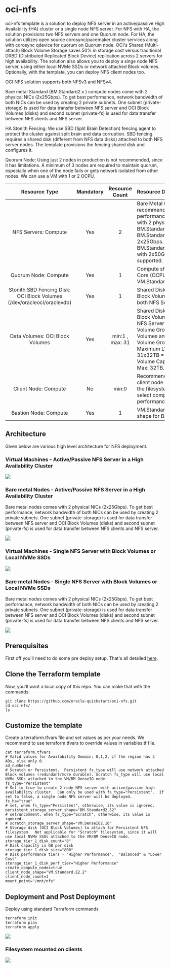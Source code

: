 # oci-nfs
oci-nfs template is a solution to deploy NFS server in an active/passive High Availability (HA) cluster or a single node NFS server. For NFS with HA, the solution provisions two NFS servers and one Quorum node. For HA, the solution utilizes open source corosync/pacemaker cluster services along with corosync qdevice for quorum on Quorum node. OCI's Shared (Multi-attach) Block Volume Storage saves 50% in storage cost versus traditional DRBD (Distributed Replicated Block Device) replication across 2 servers for high availability. The solution also allows you to deploy a singe node NFS server,  using either local NVMe SSDs or network attached Block volumes.  Optionally,  with the template, you can deploy NFS client nodes too.   

OCI NFS solution supports both NFSv3 and NFSv4.   

Bare metal Standard (BM.Standard2.x ) compute nodes come with 2 physical NICs (2x25Gbps). To get best performance,  network bandwidth of both NICs can be used by creating 2 private subnets.  One subnet (private-storage) is used for data transfer between NFS server and OCI Block Volumes (disks) and second subnet (private-fs) is used for data transfer between NFS clients and NFS server.   

HA Stonith Fencing:  We use SBD (Split Brain Detection) fencing agent to protect the cluster against split brain and data corruption. SBD fencing requires a shared disk (different from NFS data disks)  attached to both NFS server nodes.  The template provisions the fencing shared disk and configures it. 

Quorum Node:  Using just 2 nodes in production is not recommended, since it has limitations. A minimum of 3 nodes are required to maintain quorum, especially when one of the node fails or gets network isolated from other nodes.  We can use a VM with 1 or 2 OCPU.
 

| Resource Type | Mandatory |  Resource Count  | Resource Details  | 
| :---: | :---: | :---: | :--- | 
| NFS Servers: Compute | Yes |  2  | Bare Metal Compute shapes are recommended for best performance, since they come with 2 physical NICs.  BM.Standard2.52 &  BM.Standard.E2.52 have 2x25Gbps.  BM.Standard.E3.128 comes with 2x50Gbps. VMs are also supported.  |    
| Quorum Node: Compute | Yes |  1  | Compute shape with 1 or 2 Core (OCPU). VM.Standard2.1/2.2/.E2.1/.E2.2  | 
| Stonith SBD Fencing Disk: OCI Block Volumes (/dev/oracleoci/oraclevdb) | Yes |  1  | Shared Disk - Multi-attach Block Volume is attached to both NFS Server nodes.  | 
| Data Volumes:  OCI Block Volumes | Yes |  min:1 , max: 31 | Shared Disk - Multi-attach Block Volume attached to both NFS Server nodes.  Create a Volume Group of all Data Volumes and an LVM using the Volume Group with Striping.  Maximum LVM capacity: 31x32TB = 992TB.  Each Data Volume Capacity: min: 50GB, Max: 32TB. | 
| Client Node: Compute | No |  min:0  | Recommend provisioning 1 client node to test mounting of the filesystem.  For production, select compute shape based on performance requirements.  | 
| Bastion Node: Compute | Yes |  1  | VM.Standard2.2 is the default shape for Bastion.  | 




## Architecture
Given below are various high level architecture for NFS deployment. 

### Virtual Machines - Active/Passive NFS Server in a High Availability Cluster

![](./images/Quorum_w_NFS_Active_Passive_HA_High_Level_Arch.png)
    
### Bare metal Nodes - Active/Passive NFS Server in a High Availability Cluster
Bare metal nodes comes with 2 physical NICs (2x25Gbps). To get best performance,  network bandwidth of both NICs can be used by creating 2 private subnets.  One subnet (private-storage) is used for data transfer between NFS server and OCI Block Volumes (disks) and second subnet (private-fs) is used for data transfer between NFS clients and NFS server.   

![](./images/Quorum_w_BM_NFS_Active_Passive_HA_High_Level_Arch.png)

### Virtual Machines - Single NFS Server with Block Volumes or Local NVMe SSDs

![](./images/Single_NFS_Server_High_Level_Arch.png)

### Bare metal Nodes - Single NFS Server with Block Volumes or Local NVMe SSDs
Bare metal nodes comes with 2 physical NICs (2x25Gbps). To get best performance,  network bandwidth of both NICs can be used by creating 2 private subnets.  One subnet (private-storage) is used for data transfer between NFS server and OCI Block Volumes (disks) and second subnet (private-fs) is used for data transfer between NFS clients and NFS server.   

![](./images/BM_Single_NFS_Server_High_Level_Arch.png)


## Prerequisites
First off you'll need to do some pre deploy setup.  That's all detailed [here](https://github.com/oracle/oci-quickstart-prerequisites).

## Clone the Terraform template
Now, you'll want a local copy of this repo.  You can make that with the commands:

```
git clone https://github.com/oracle-quickstart/oci-nfs.git
cd oci-nfs/
ls
```

## Customize the template 
Create a terraform.tfvars file and set values as per your needs.  We recommend to use terraform.tfvars to override values in variables.tf file.   

```
cat terraform.tfvars
# Valid values for Availability Domain: 0,1,2, if the region has 3 ADs, else only 0.
ad_number=0
# Scratch or Persistent.  Persistent fs_type will use network attached Block volumes (redundant/more durable). Scratch fs_type will use local NVMe SSDs attached to the VM/BM DenseIO node.
fs_type="Persistent"
# Set to true to create 2 node NFS server with active/passive high availability cluster.  Can only be used with fs_type="Persistent".  If set to false, a single node NFS server will be deployed.
fs_ha="true"
# set, when fs_type="Persistent", otherwise, its value is ignored.
persistent_storage_server_shape="BM.Standard2.52"
# set/uncomment, when fs_type="Scratch", otherwise, its value is ignored.
# scratch_storage_server_shape="VM.DenseIO2.16"
# Storage disk (OCI Block Volumes) to attach for Persistent NFS filesystem.  Not applicable for "Scratch" filesystem, since it will use local NVMe SSDs attached to the VM/BM DenseIO node.
storage_tier_1_disk_count="8"
# Disk capacity in GB per disk
storage_tier_1_disk_size="800"
# Disk performance tiers - "Higher Performance",  "Balanced" & "Lower Cost"
storage_tier_1_disk_perf_tier="Higher Performance"
create_compute_nodes=true
client_node_shape="VM.Standard.E2.2"
client_node_count=1
mount_point="/mnt/nfs"
```


## Deployment and Post Deployment
Deploy using standard Terraform commands

```
terraform init
terraform plan
terraform apply 
```

![](./images/TF-apply.png)

### Filesystem mounted on clients 
![](./images/oci-nfs-client-df-h.png)
